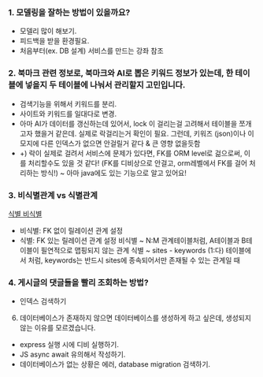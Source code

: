 ### 1. 모델링을 잘하는 방법이 있을까요?
- 모델리 많이 해보기.
- 피드백을 받을 환경필요. 
- 처음부터(ex. DB 설계) 서비스를 만드는 강좌 참조

### 2. 북마크 관련 정보로, 북마크와 AI로 뽑은 키워드 정보가 있는데, 한 테이블에 넣을지 두 테이블에 나눠서 관리할지 고민입니다.
- 검색기능을 위해서 키워드를 분리. 
- 사이트와 키워드를 일대다로 변경.
- 아마 AI가 데이터를 갱신하는데 있어서, lock 이 걸리는걸 고려해서 테이블을 쪼개고자 했을거 같은데. 실제로 락걸리는거 확인이 필요. 그런데, 키워즈 (json)이나 이모지에 다른 인덱스가 없으면 안걸릴거 같다 & 큰 영향 없을듯함
 - +) 락이 실제로 걸려서 서비스에 문제가 있다면, FK를 ORM level로 걺으로써, 이를 처리할수도 있을 것 같다!
   (FK를 디비상으로 안걸고, orm레벨에서 FK를 걸어 처리하는 방식!) ~ 아마 java에도 있는 기능으로 알고 있어요!

### 3. 비식별관계 vs 식별관계
[식별 비식별](https://velog.io/@jch9537/DATABASE-식별과-비식별-관계)
  - 비식별: FK 없이 릴레이션 관계 설정
  - 식별: FK 있는 릴레이션 관계 설정
  비식별 ~ N:M 관계테이블처럼, A테이블과 B테이블이 필연적으로 맵핑되지 않는 관계
  식별 ~ sites - keywords (1:다) 테이블에서 처럼, keywords는 반드시 sites에 종속되어서만 존재될 수 있는 관계일 때

### 4. 게시글의 댓글들을 빨리 조회하는 방법?
- 인덱스 검색하기

6. 데이터베이스가 존재하지 않으면 데이터베이스를 생성하게 하고 싶은데, 생성되지 않는 이유를 모르겠습니다.
- express 실행 시에 디비 실행하기. 
- JS async await 유의해서 작성하기. 
- 데이터베이스가 없는 상황은 에러, database migration 검색하기.